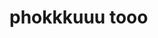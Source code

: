 <!DOCTYPE html>
<html lang="en">
<head>
    <meta charset="UTF-8">
    <meta name="viewport" content="width=device-width, initial-scale=1.0">
    <title>Phokkkuuu</title>
    <script>
        window.onload = function() {
            alert("phokkkuuu tooo");
        };
    </script>
</head>
<body>
    <h1>phokkkuuu tooo</h1>
</body>
</html>
